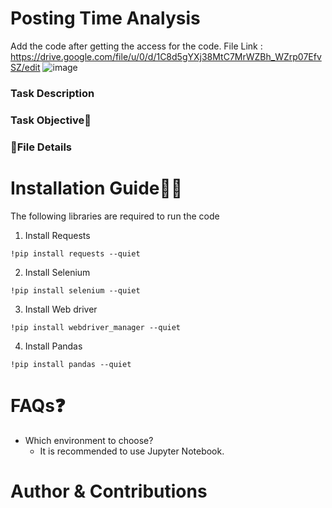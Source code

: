 # Posting Time Analysis

Add the code after getting the access for the code.
File Link : https://drive.google.com/file/u/0/d/1C8d5gYXj38MtC7MrWZBh_WZrp07EfvSZ/edit
![image](https://github.com/ozibook/Posting_Time_Analysis/assets/144370840/a444bdf5-6066-4684-87da-0bf78c5c18ec)
### Task Description
### Task Objective🎯

### 📁File Details
# Installation Guide👨‍💻
The following libraries are required to run the code<br>
1. Install Requests<br>
```
!pip install requests --quiet
```
2. Install Selenium <br>
```
!pip install selenium --quiet
```
3. Install Web driver<br>
```
!pip install webdriver_manager --quiet
```
4. Install Pandas<br>
```
!pip install pandas --quiet
```
# FAQs❓
 * Which environment to choose?
   - It is recommended to use Jupyter Notebook.

# Author & Contributions
